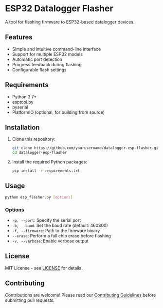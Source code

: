 # ESP32 Datalogger Flasher

A tool for flashing firmware to ESP32-based datalogger devices.

## Features

- Simple and intuitive command-line interface
- Support for multiple ESP32 models
- Automatic port detection
- Progress feedback during flashing
- Configurable flash settings

## Requirements

- Python 3.7+
- esptool.py
- pyserial
- PlatformIO (optional, for building from source)

## Installation

1. Clone this repository:
   ```bash
   git clone https://github.com/yourusername/datalogger-esp-flasher.git
   cd datalogger-esp-flasher
   ```

2. Install the required Python packages:
   ```bash
   pip install -r requirements.txt
   ```

## Usage

```bash
python esp_flasher.py [options]
```

### Options

- `-p, --port`: Specify the serial port
- `-b, --baud`: Set the baud rate (default: 460800)
- `-f, --firmware`: Path to the firmware binary
- `--erase`: Perform a full chip erase before flashing
- `-v, --verbose`: Enable verbose output

## License

MIT License - see [LICENSE](LICENSE) for details.

## Contributing

Contributions are welcome! Please read our [Contributing Guidelines](CONTRIBUTING.md) before submitting pull requests.

